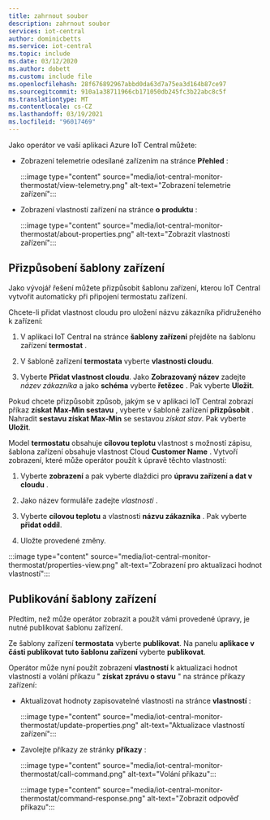 ```yaml
---
title: zahrnout soubor
description: zahrnout soubor
services: iot-central
author: dominicbetts
ms.service: iot-central
ms.topic: include
ms.date: 03/12/2020
ms.author: dobett
ms.custom: include file
ms.openlocfilehash: 28f676892967abbd0da63d7a75ea3d164b87ce97
ms.sourcegitcommit: 910a1a38711966cb171050db245fc3b22abc8c5f
ms.translationtype: MT
ms.contentlocale: cs-CZ
ms.lasthandoff: 03/19/2021
ms.locfileid: "96017469"
---
```

Jako operátor ve vaší aplikaci Azure IoT Central můžete:

* Zobrazení telemetrie odesílané zařízením na stránce **Přehled** :

    :::image type="content" source="media/iot-central-monitor-thermostat/view-telemetry.png" alt-text="Zobrazení telemetrie zařízení":::

* Zobrazení vlastností zařízení na stránce **o produktu** :

    :::image type="content" source="media/iot-central-monitor-thermostat/about-properties.png" alt-text="Zobrazit vlastnosti zařízení":::

## <a name="customize-the-device-template"></a>Přizpůsobení šablony zařízení

Jako vývojář řešení můžete přizpůsobit šablonu zařízení, kterou IoT Central vytvořit automaticky při připojení termostatu zařízení.

Chcete-li přidat vlastnost cloudu pro uložení názvu zákazníka přidruženého k zařízení:

1. V aplikaci IoT Central na stránce **šablony zařízení** přejděte na šablonu zařízení **termostat** .

1. V šabloně zařízení **termostata** vyberte **vlastnosti cloudu**.

1. Vyberte **Přidat vlastnost cloudu**. Jako **Zobrazovaný název** zadejte *název zákazníka* a jako **schéma** vyberte **řetězec** . Pak vyberte **Uložit**.

Pokud chcete přizpůsobit způsob, jakým se v aplikaci IoT Central zobrazí příkaz **získat Max-Min sestavu** , vyberte v šabloně zařízení **přizpůsobit** . Nahradit **sestavu získat Max-Min** se sestavou *získat stav*. Pak vyberte **Uložit**.

Model **termostatu** obsahuje **cílovou teplotu** vlastnost s možností zápisu, šablona zařízení obsahuje vlastnost Cloud **Customer Name** . Vytvoří zobrazení, které může operátor použít k úpravě těchto vlastností:

1. Vyberte **zobrazení** a pak vyberte dlaždici pro **úpravu zařízení a dat v cloudu** .

1. Jako název formuláře zadejte _vlastnosti_ .

1. Vyberte **cílovou teplotu** a vlastnosti **názvu zákazníka** . Pak vyberte **přidat oddíl**.

1. Uložte provedené změny.

:::image type="content" source="media/iot-central-monitor-thermostat/properties-view.png" alt-text="Zobrazení pro aktualizaci hodnot vlastností":::

## <a name="publish-the-device-template"></a>Publikování šablony zařízení

Předtím, než může operátor zobrazit a použít vámi provedené úpravy, je nutné publikovat šablonu zařízení.

Ze šablony zařízení **termostata** vyberte **publikovat**. Na panelu **aplikace v části publikovat tuto šablonu zařízení** vyberte **publikovat**.

Operátor může nyní použít zobrazení **vlastností** k aktualizaci hodnot vlastností a volání příkazu " **získat zprávu o stavu** " na stránce příkazy zařízení:

* Aktualizovat hodnoty zapisovatelné vlastnosti na stránce **vlastností** :

    :::image type="content" source="media/iot-central-monitor-thermostat/update-properties.png" alt-text="Aktualizace vlastností zařízení":::

* Zavolejte příkazy ze stránky **příkazy** :

    :::image type="content" source="media/iot-central-monitor-thermostat/call-command.png" alt-text="Volání příkazu":::

    :::image type="content" source="media/iot-central-monitor-thermostat/command-response.png" alt-text="Zobrazit odpověď příkazu":::
